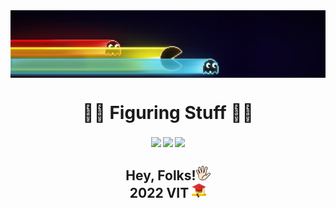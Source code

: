 <img align="center" src="https://github.com/TheramReddy/TheramReddy/raw/main/PacMan.jpg"/>



<h1 align="center">😶‍🌫️ Figuring Stuff 😶‍🌫️ </h1>
<h4 align="center"><a href="https://discord.gg/Zg2zxNE2"><img align="center" src="https://img.shields.io/badge/Discord-7289DA?style=for-the-badge&logo=discord&logoColor=white"></a>
<a href="https://github.com/TheramReddy"><img align="center" src="https://img.shields.io/badge/GitHub-100000?style=for-the-badge&logo=github&logoColor=white"></a>
<a href="https://reddit.com/Dasavanth_Reddy"><img align="center" src="https://img.shields.io/badge/Reddit-FF4500?style=for-the-badge&logo=reddit&logoColor=white" border-radius="15px"></a>   
</h4>
<h2 align="center">
Hey, Folks!<img src="https://github.com/TheramReddy/TheramReddy/blob/main/Folks_me.png" width="23px"> <br>
2022 VIT <img src="https://github.com/TheramReddy/TheramReddy/blob/main/gradua_me.png" width="23px">
</h2>
